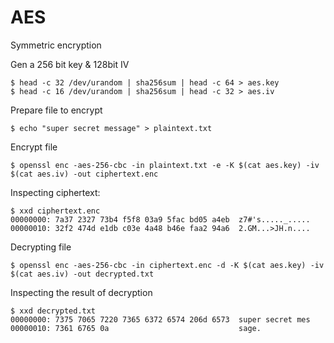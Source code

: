 # AES

Symmetric encryption

Gen a 256 bit key & 128bit IV

```
$ head -c 32 /dev/urandom | sha256sum | head -c 64 > aes.key
$ head -c 16 /dev/urandom | sha256sum | head -c 32 > aes.iv
```

Prepare file to encrypt

```
$ echo "super secret message" > plaintext.txt
```

Encrypt file

```
$ openssl enc -aes-256-cbc -in plaintext.txt -e -K $(cat aes.key) -iv $(cat aes.iv) -out ciphertext.enc
```

Inspecting ciphertext:

```
$ xxd ciphertext.enc
00000000: 7a37 2327 73b4 f5f8 03a9 5fac bd05 a4eb  z7#'s....._.....
00000010: 32f2 474d e1db c03e 4a48 b46e faa2 94a6  2.GM...>JH.n....
```

Decrypting file

```
$ openssl enc -aes-256-cbc -in ciphertext.enc -d -K $(cat aes.key) -iv $(cat aes.iv) -out decrypted.txt
```

Inspecting the result of decryption

```
$ xxd decrypted.txt
00000000: 7375 7065 7220 7365 6372 6574 206d 6573  super secret mes
00000010: 7361 6765 0a                             sage.
```